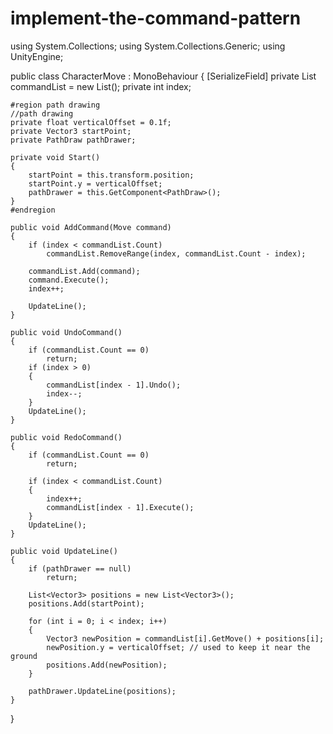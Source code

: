 # implement-the-command-pattern
using System.Collections;
using System.Collections.Generic;
using UnityEngine;

public class CharacterMove : MonoBehaviour
{
    [SerializeField]
    private List<Move> commandList = new List<Move>();
    private int index;

    #region path drawing
    //path drawing
    private float verticalOffset = 0.1f;
    private Vector3 startPoint;
    private PathDraw pathDrawer;

    private void Start()
    {
        startPoint = this.transform.position;
        startPoint.y = verticalOffset;
        pathDrawer = this.GetComponent<PathDraw>();
    }
    #endregion

    public void AddCommand(Move command)
    {
        if (index < commandList.Count)
            commandList.RemoveRange(index, commandList.Count - index);

        commandList.Add(command);
        command.Execute();
        index++;

        UpdateLine();
    }

    public void UndoCommand()
    {
        if (commandList.Count == 0)
            return;
        if (index > 0)
        {
            commandList[index - 1].Undo();
            index--;
        }
        UpdateLine();
    }

    public void RedoCommand()
    {
        if (commandList.Count == 0)
            return;

        if (index < commandList.Count)
        {
            index++;
            commandList[index - 1].Execute();
        }
        UpdateLine();
    }

    public void UpdateLine()
    {
        if (pathDrawer == null)
            return;

        List<Vector3> positions = new List<Vector3>();
        positions.Add(startPoint);

        for (int i = 0; i < index; i++)
        {
            Vector3 newPosition = commandList[i].GetMove() + positions[i];
            newPosition.y = verticalOffset; // used to keep it near the ground
            positions.Add(newPosition);
        }

        pathDrawer.UpdateLine(positions);
    }
}

